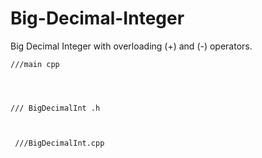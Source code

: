 # Big-Decimal-Integer
Big Decimal Integer with overloading (+) and (-) operators.

    ///main cpp

    


    /// BigDecimalInt .h

    

     ///BigDecimalInt.cpp

    
